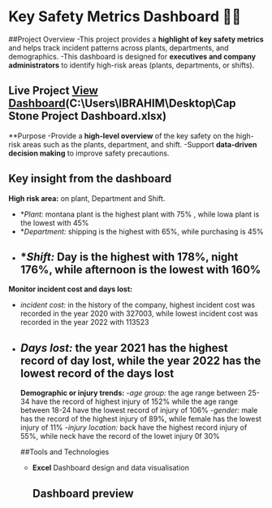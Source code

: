 # Key Safety Metrics Dashboard 👷🦺

##Project Overview
-This project provides a **highlight of key safety metrics** and helps track incident patterns across plants, departments, and demographics.
-This dashboard is designed for **executives and company administrators** to	identify high-risk areas (plants, departments, or shifts).

**Live Project** [View Dashboard](https://acrobat.adobe.com/id/urn:aaid:sc:eu:da170055-f65e-40ee-a3da-cf404e170a52)(C:\Users\IBRAHIM\Desktop\Cap Stone Project Dashboard.xlsx)
----
**Purpose
-Provide a **high-level overview** of the key safety on the high-risk areas such as the plants, department, and shift.
-Support **data-driven decision making** to improve safety precautions.

## Key insight from the dashboard
 **High risk area:** on plant, Department and Shift.
- **Plant:* montana plant is the highest plant with 75% , while lowa plant is the lowest with 45%
- **Department:* shipping is the highest with 65%, while purchasing is 45%
- **Shift:* Day is the highest with 178%, night 176%, while afternoon is the lowest with 160%
  ----
**Monitor incident cost and days lost:**
  - *incident cost:* in the history of the company, highest incident cost was recorded in the year 2020 with 327003, while lowest incident cost was recorded in the year 2022 with 113523
  - *Days lost:* the year 2021 has the highest record of day lost, while the year 2022 has the lowest record of the days lost
    ----
    **Demographic or injury trends:**
    -*age group:* the age range between 25-34 have the record of highest injury of 152% while the age range between 18-24 have the lowest record of injury of 106%
    -*gender:* male has the record of the highest injury of 89%, while female has the lowest injury of 11%
    -*injury location:* back have the highest record injury of 55%, while neck have the record of the lowet injury 0f 30%

    ##Tools and Technologies
    - **Excel** Dashboard design and data visualisation

      ## Dashboard preview
    

    
      
      
    
